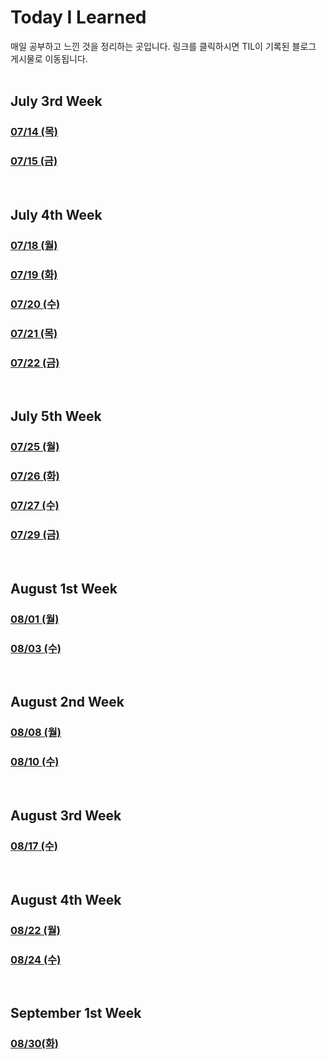 # Today I Learned

매일 공부하고 느낀 것을 정리하는 곳입니다.
링크를 클릭하시면 TIL이 기록된 블로그 게시물로 이동됩니다.
<br><br>

## July 3rd Week

### [07/14 (목)](https://www.joyfuls.xyz/til/220714)

### [07/15 (금)](https://www.joyfuls.xyz/til/220715)

<br>

## July 4th Week

### [07/18 (월)](https://www.joyfuls.xyz/til/220718)

### [07/19 (화)](https://www.joyfuls.xyz/til/220719)

### [07/20 (수)](https://www.joyfuls.xyz/til/220720)

### [07/21 (목)](https://www.joyfuls.xyz/til/220721)

### [07/22 (금)](https://www.joyfuls.xyz/til/220722)

<br>

## July 5th Week

### [07/25 (월)](https://www.joyfuls.xyz/til/220725)

### [07/26 (화)](https://www.joyfuls.xyz/til/220726)

### [07/27 (수)](https://www.joyfuls.xyz/til/220727)

### [07/29 (금)](https://www.joyfuls.xyz/til/220729)

<br>

## August 1st Week

### [08/01 (월)](https://www.joyfuls.xyz/til/220801)

### [08/03 (수)](https://www.joyfuls.xyz/til/220803)

<br>

## August 2nd Week

### [08/08 (월)](https://www.joyfuls.xyz/til/220808)

### [08/10 (수)](https://www.joyfuls.xyz/til/220810)

<br>

## August 3rd Week

### [08/17 (수)](https://www.joyfuls.xyz/til/220817)

<br>

## August 4th Week

### [08/22 (월)](https://www.joyfuls.xyz/til/220822)

### [08/24 (수)](https://www.joyfuls.xyz/til/220824)

<br>

## September 1st Week

### [08/30(화)](https://www.joyfuls.xyz/til/220830)
